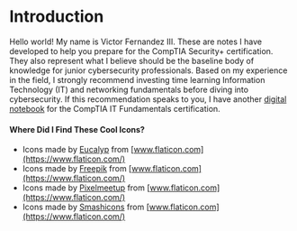 # Introduction

Hello world! My name is Victor Fernandez III. These are notes I have developed to help you prepare for the CompTIA Security+ certification. They also represent what I believe should be the baseline body of knowledge for junior cybersecurity professionals. Based on my experience in the field, I strongly recommend investing time learning Information Technology \(IT\) and networking fundamentals before diving into cybersecurity. If this recommendation speaks to you, I have another [digital notebook](https://itfplus.cyberphor.com) for the CompTIA IT Fundamentals certification.

#### Where Did I Find These Cool Icons?

* Icons made by [Eucalyp](https://www.flaticon.com/authors/eucalyp) from [www.flaticon.com](https://www.flaticon.com/)
* Icons made by [Freepik](https://www.freepik.com) from [www.flaticon.com](https://www.flaticon.com/)
* Icons made by [Pixelmeetup](https://www.flaticon.com/authors/pixelmeetup) from [www.flaticon.com](https://www.flaticon.com/)
* Icons made by [Smashicons](https://www.flaticon.com/authors/smashicons) from [www.flaticon.com](https://www.flaticon.com/)

